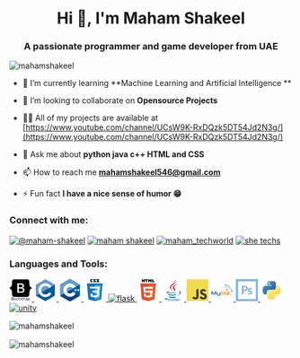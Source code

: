 <h1 align="center">Hi 👋, I'm Maham Shakeel</h1>
<h3 align="center">A passionate programmer and game developer from UAE</h3>

<p align="left"> <img src="https://komarev.com/ghpvc/?username=mahamshakeel&label=Profile%20views&color=0e75b6&style=flat" alt="mahamshakeel" /> </p>

- 🌱 I’m currently learning **Machine Learning and Artificial Intelligence **

- 👯 I’m looking to collaborate on **Opensource Projects**

- 👨‍💻 All of my projects are available at [https://www.youtube.com/channel/UCsW9K-RxDQzk5DT54Jd2N3g/](https://www.youtube.com/channel/UCsW9K-RxDQzk5DT54Jd2N3g/)

- 💬 Ask me about **python java c++ HTML and CSS**

- 📫 How to reach me **mahamshakeel546@gmail.com**

- ⚡ Fun fact **I have a nice sense of humor 😁**

<h3 align="left">Connect with me:</h3>
<p align="left">
<a href="https://codepen.io/@maham-shakeel" target="blank"><img align="center" src="https://raw.githubusercontent.com/rahuldkjain/github-profile-readme-generator/master/src/images/icons/Social/codepen.svg" alt="@maham-shakeel" height="30" width="40" /></a>
<a href="https://fb.com/maham shakeel" target="blank"><img align="center" src="https://raw.githubusercontent.com/rahuldkjain/github-profile-readme-generator/master/src/images/icons/Social/facebook.svg" alt="maham shakeel" height="30" width="40" /></a>
<a href="https://instagram.com/maham_techworld" target="blank"><img align="center" src="https://raw.githubusercontent.com/rahuldkjain/github-profile-readme-generator/master/src/images/icons/Social/instagram.svg" alt="maham_techworld" height="30" width="40" /></a>
<a href="https://www.youtube.com/c/she techs" target="blank"><img align="center" src="https://raw.githubusercontent.com/rahuldkjain/github-profile-readme-generator/master/src/images/icons/Social/youtube.svg" alt="she techs" height="30" width="40" /></a>
</p>

<h3 align="left">Languages and Tools:</h3>
<p align="left"> <a href="https://getbootstrap.com" target="_blank" rel="noreferrer"> <img src="https://raw.githubusercontent.com/devicons/devicon/master/icons/bootstrap/bootstrap-plain-wordmark.svg" alt="bootstrap" width="40" height="40"/> </a> <a href="https://www.cprogramming.com/" target="_blank" rel="noreferrer"> <img src="https://raw.githubusercontent.com/devicons/devicon/master/icons/c/c-original.svg" alt="c" width="40" height="40"/> </a> <a href="https://www.w3schools.com/cpp/" target="_blank" rel="noreferrer"> <img src="https://raw.githubusercontent.com/devicons/devicon/master/icons/cplusplus/cplusplus-original.svg" alt="cplusplus" width="40" height="40"/> </a> <a href="https://www.w3schools.com/css/" target="_blank" rel="noreferrer"> <img src="https://raw.githubusercontent.com/devicons/devicon/master/icons/css3/css3-original-wordmark.svg" alt="css3" width="40" height="40"/> </a> <a href="https://flask.palletsprojects.com/" target="_blank" rel="noreferrer"> <img src="https://www.vectorlogo.zone/logos/pocoo_flask/pocoo_flask-icon.svg" alt="flask" width="40" height="40"/> </a> <a href="https://www.w3.org/html/" target="_blank" rel="noreferrer"> <img src="https://raw.githubusercontent.com/devicons/devicon/master/icons/html5/html5-original-wordmark.svg" alt="html5" width="40" height="40"/> </a> <a href="https://www.java.com" target="_blank" rel="noreferrer"> <img src="https://raw.githubusercontent.com/devicons/devicon/master/icons/java/java-original.svg" alt="java" width="40" height="40"/> </a> <a href="https://developer.mozilla.org/en-US/docs/Web/JavaScript" target="_blank" rel="noreferrer"> <img src="https://raw.githubusercontent.com/devicons/devicon/master/icons/javascript/javascript-original.svg" alt="javascript" width="40" height="40"/> </a> <a href="https://www.mysql.com/" target="_blank" rel="noreferrer"> <img src="https://raw.githubusercontent.com/devicons/devicon/master/icons/mysql/mysql-original-wordmark.svg" alt="mysql" width="40" height="40"/> </a> <a href="https://www.photoshop.com/en" target="_blank" rel="noreferrer"> <img src="https://raw.githubusercontent.com/devicons/devicon/master/icons/photoshop/photoshop-line.svg" alt="photoshop" width="40" height="40"/> </a> <a href="https://www.python.org" target="_blank" rel="noreferrer"> <img src="https://raw.githubusercontent.com/devicons/devicon/master/icons/python/python-original.svg" alt="python" width="40" height="40"/> </a> <a href="https://unity.com/" target="_blank" rel="noreferrer"> <img src="https://www.vectorlogo.zone/logos/unity3d/unity3d-icon.svg" alt="unity" width="40" height="40"/> </a> </p>

<p><img align="center" src="https://github-readme-stats.vercel.app/api/top-langs?username=mahamshakeel&show_icons=true&locale=en&layout=compact" alt="mahamshakeel" /></p>

<p><img align="center" src="https://github-readme-streak-stats.herokuapp.com/?user=mahamshakeel&" alt="mahamshakeel" /></p>
